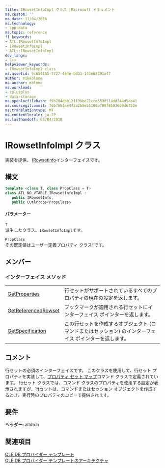 ```yaml
---
title: IRowsetInfoImpl クラス |Microsoft ドキュメント
ms.custom: ''
ms.date: 11/04/2016
ms.technology:
- cpp-data
ms.topic: reference
f1_keywords:
- ATL.IRowsetInfoImpl
- IRowsetInfoImpl
- ATL::IRowsetInfoImpl
dev_langs:
- C++
helpviewer_keywords:
- IRowsetInfoImpl class
ms.assetid: 9c654155-7727-464e-bd31-143e68391a47
author: mikeblome
ms.author: mblome
ms.workload:
- cplusplus
- data-storage
ms.openlocfilehash: f9b784dbb13ff39be21ccd353d514dd244d5ae41
ms.sourcegitcommit: 76b7653ae443a2b8eb1186b789f8503609d6453e
ms.translationtype: MT
ms.contentlocale: ja-JP
ms.lasthandoff: 05/04/2018
---
```

# <a name="irowsetinfoimpl-class"></a>IRowsetInfoImpl クラス
実装を提供、 [IRowsetInfo](https://msdn.microsoft.com/en-us/library/ms724541.aspx)インターフェイスです。  
  
## <a name="syntax"></a>構文

```cpp
template <class T, class PropClass = T>  
class ATL_NO_VTABLE IRowsetInfoImpl :   
   public IRowsetInfo,    
   public CUtlProps<PropClass>  
```  
  
#### <a name="parameters"></a>パラメーター  
 `T`  
 派生したクラス、`IRowsetInfoImpl`です。  
  
 `PropClass`  
 その既定値はユーザー定義プロパティ クラス`T`です。  
  
## <a name="members"></a>メンバー  
  
### <a name="interface-methods"></a>インターフェイス メソッド  
  
|||  
|-|-|  
|[GetProperties](../../data/oledb/irowsetinfoimpl-getproperties.md)|行セットがサポートされているすべてのプロパティの現在の設定を返します。|  
|[GetReferencedRowset](../../data/oledb/irowsetinfoimpl-getreferencedrowset.md)|ブックマークが適用される行セットにインターフェイス ポインターを返します。|  
|[GetSpecification](../../data/oledb/irowsetinfoimpl-getspecification.md)|この行セットを作成するオブジェクト (コマンドまたはセッション) のインターフェイス ポインターを返します。|  
  
## <a name="remarks"></a>コメント  
 行セットの必須のインターフェイスです。 このクラスを使用して、行セット プロパティを実装して、[プロパティ セット マップ](../../data/oledb/begin-propset-map.md)コマンド クラスで定義されています。 行セット クラスでは、コマンド クラスのプロパティを使用する設定が表示されますが、行セットは、コマンドまたはセッション オブジェクトを作成するとき、実行時のプロパティのコピーで提供されます。  
  
## <a name="requirements"></a>要件  
 **ヘッダー:** altdb.h  
  
## <a name="see-also"></a>関連項目  
 [OLE DB プロバイダー テンプレート](../../data/oledb/ole-db-provider-templates-cpp.md)   
 [OLE DB プロバイダー テンプレートのアーキテクチャ](../../data/oledb/ole-db-provider-template-architecture.md)